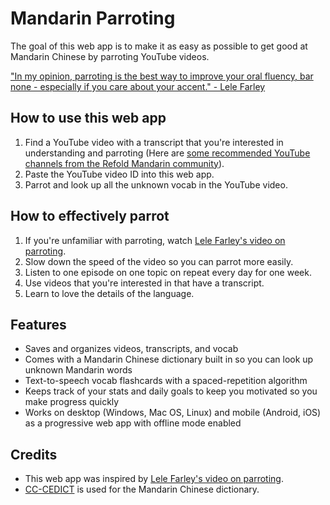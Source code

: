 # Mandarin Parroting

The goal of this web app is to make it as easy as possible to get good at Mandarin Chinese by parroting YouTube videos.

["In my opinion, parroting is the best way to improve your oral fluency, bar none - especially if you care about your accent." - Lele Farley](https://youtu.be/z6OVuSRL5oI&t=110s)

## How to use this web app

1. Find a YouTube video with a transcript that you're interested in understanding and parroting (Here are [some recommended YouTube channels from the Refold Mandarin community](https://zenith-raincoat-5cf.notion.site/a9369f84c1eb4aa3939441d723f3ab07?v=257cd5b4f0e7413bb857d5e1192f2ca9)).
2. Paste the YouTube video ID into this web app.
3. Parrot and look up all the unknown vocab in the YouTube video.

## How to effectively parrot

1. If you're unfamiliar with parroting, watch [Lele Farley's video on parroting](https://youtu.be/z6OVuSRL5oI).
2. Slow down the speed of the video so you can parrot more easily.
3. Listen to one episode on one topic on repeat every day for one week.
4. Use videos that you're interested in that have a transcript.
5. Learn to love the details of the language.

## Features

- Saves and organizes videos, transcripts, and vocab
- Comes with a Mandarin Chinese dictionary built in so you can look up unknown Mandarin words
- Text-to-speech vocab flashcards with a spaced-repetition algorithm
- Keeps track of your stats and daily goals to keep you motivated so you make progress quickly
- Works on desktop (Windows, Mac OS, Linux) and mobile (Android, iOS) as a progressive web app with offline mode enabled

## Credits

- This web app was inspired by [Lele Farley's video on parroting](https://youtu.be/z6OVuSRL5oI).
- [CC-CEDICT](https://www.mdbg.net/chinese/dictionary?page=cedict) is used for the Mandarin Chinese dictionary.
